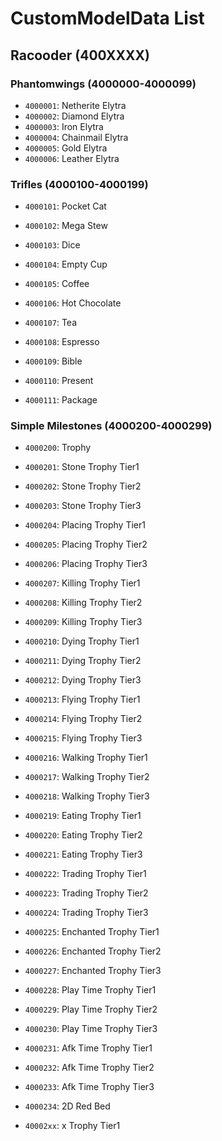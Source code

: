 # CustomModelData List

## Racooder (400XXXX)

### Phantomwings (4000000-4000099)

- `4000001`: Netherite Elytra
- `4000002`: Diamond Elytra
- `4000003`: Iron Elytra
- `4000004`: Chainmail Elytra
- `4000005`: Gold Elytra
- `4000006`: Leather Elytra

### Trifles (4000100-4000199)

- `4000101`: Pocket Cat
- `4000102`: Mega Stew
- `4000103`: Dice
- `4000104`: Empty Cup
- `4000105`: Coffee
- `4000106`: Hot Chocolate
- `4000107`: Tea
- `4000108`: Espresso
- `4000109`: Bible

- `4000110`: Present
- `4000111`: Package

### Simple Milestones (4000200-4000299)

- `4000200`: Trophy
- `4000201`: Stone Trophy Tier1
- `4000202`: Stone Trophy Tier2
- `4000203`: Stone Trophy Tier3
- `4000204`: Placing Trophy Tier1
- `4000205`: Placing Trophy Tier2
- `4000206`: Placing Trophy Tier3
- `4000207`: Killing Trophy Tier1
- `4000208`: Killing Trophy Tier2
- `4000209`: Killing Trophy Tier3
- `4000210`: Dying Trophy Tier1
- `4000211`: Dying Trophy Tier2
- `4000212`: Dying Trophy Tier3
- `4000213`: Flying Trophy Tier1
- `4000214`: Flying Trophy Tier2
- `4000215`: Flying Trophy Tier3
- `4000216`: Walking Trophy Tier1
- `4000217`: Walking Trophy Tier2
- `4000218`: Walking Trophy Tier3
- `4000219`: Eating Trophy Tier1
- `4000220`: Eating Trophy Tier2
- `4000221`: Eating Trophy Tier3
- `4000222`: Trading Trophy Tier1
- `4000223`: Trading Trophy Tier2
- `4000224`: Trading Trophy Tier3
- `4000225`: Enchanted Trophy Tier1
- `4000226`: Enchanted Trophy Tier2
- `4000227`: Enchanted Trophy Tier3
- `4000228`: Play Time Trophy Tier1
- `4000229`: Play Time Trophy Tier2
- `4000230`: Play Time Trophy Tier3
- `4000231`: Afk Time Trophy Tier1
- `4000232`: Afk Time Trophy Tier2
- `4000233`: Afk Time Trophy Tier3
- `4000234`: 2D Red Bed

- `40002xx`: x Trophy Tier1
